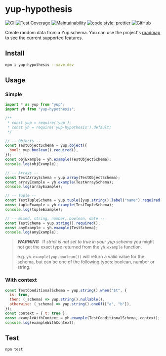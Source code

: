 # yup-hypothesis

![CI](https://github.com/hiigami/yup-hypothesis/actions/workflows/main.yml/badge.svg?branch=main)
[![Test Coverage](https://api.codeclimate.com/v1/badges/9290db12ea8831e07c89/test_coverage)](https://codeclimate.com/github/hiigami/yup-hypothesis/test_coverage)
[![Maintainability](https://api.codeclimate.com/v1/badges/9290db12ea8831e07c89/maintainability)](https://codeclimate.com/github/hiigami/yup-hypothesis/maintainability)
[![code style: prettier](https://img.shields.io/badge/code_style-prettier-ff69b4.svg?style=flat)](https://github.com/prettier/prettier)
![GitHub](https://img.shields.io/github/license/hiigami/yup-hypothesis)

Create random data from a Yup schema.
You can use the project's [roadmap](https://github.com/hiigami/yup-hypothesis/wiki/Roadmap-v1.x.x) to see the current supported features.

## Install

```bash
npm i yup-hypothesis --save-dev
```

## Usage

### Simple

```js
import * as yup from "yup";
import yh from "yup-hypothesis";

/**
 * const yup = require('yup');
 * const yh = require('yup-hypothesis').default;
 */

// -- Objects --
const TestObjectSchema = yup.object({
  bool: yup.boolean().required(),
});
const objExample = yh.example(TestObjectSchema);
console.log(objExample);

// -- Arrays --
const TestArraySchema = yup.array(TestObjectSchema);
const arrayExample = yh.example(TestArraySchema);
console.log(arrayExample);

// -- Tuple --
const TestTupleSchema = yup.tuple([yup.string().label("name").required()]);
const tupleExample = yh.example(TestTupleSchema);
console.log(tupleExample);

// -- mixed, string, number, boolean, date --
const TestSchema = yup.string().required();
const anyExample = yh.example(TestSchema);
console.log(anyExample);
```

> **_WARNING_** &nbsp; If _strict is not set to true in your yup schema_ you might not get the exact type returned from the `yh.example` function.
>
> e.g. `yh.example(yup.boolean())` will return a valid value for the schema, but can be one of the following types: boolean, number or string.

### With context

```js
const TestConditionalSchema = yup.string().when("$t", {
  is: true,
  then: (_schema) => yup.string().nullable(),
  otherwise: (_schema) => yup.string().oneOf(["a", "b"]),
});
const context = { t: true };
const exampleWithContext = yh.example(TestConditionalSchema, context);
console.log(exampleWithContext);
```

## Test

```bash
npm test
```
